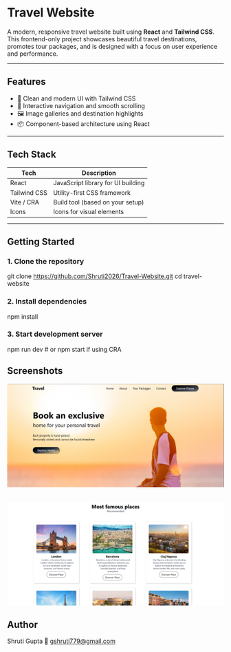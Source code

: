 # Travel Website

A modern, responsive travel website built using **React** and **Tailwind CSS**. This frontend-only project showcases beautiful travel destinations, promotes tour packages, and is designed with a focus on user experience and performance.

---

## Features

- 🎨 Clean and modern UI with Tailwind CSS
- 🧭 Interactive navigation and smooth scrolling
- 🖼️ Image galleries and destination highlights
- 📦 Component-based architecture using React

---

## Tech Stack

| Tech           | Description                         |
|----------------|-------------------------------------|
| React          | JavaScript library for UI building  |
| Tailwind CSS   | Utility-first CSS framework         |
| Vite / CRA     | Build tool (based on your setup)    |
| Icons          | Icons for visual elements           |

---

## Getting Started

### 1. Clone the repository

git clone https://github.com/Shruti2026/Travel-Website.git
cd travel-website

### 2. Install dependencies
npm install

### 3. Start development server
npm run dev # or npm start if using CRA

## Screenshots

![Desktop Screenshot](./src/assets/images/Screenshot1.png)<br><br>

![Desktop Screenshot](./src/assets/images/Screenshot2.png)

## Author
Shruti Gupta
📧 gshruti779@gmail.com